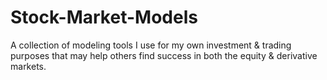 # Stock-Market-Models

A collection of modeling tools I use for my own investment & trading purposes that may help others find success in both the equity & derivative markets.
